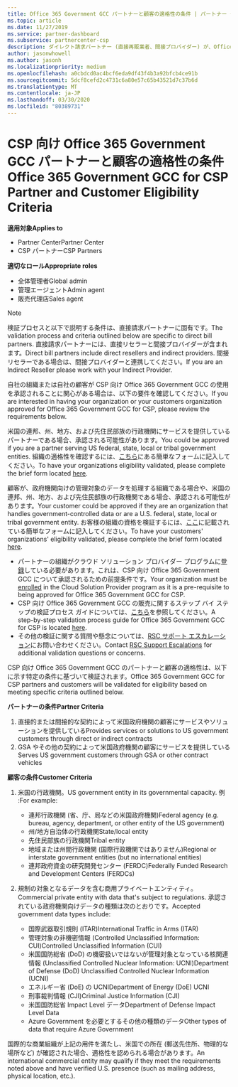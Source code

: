 ```yaml
---
title: Office 365 Government GCC パートナーと顧客の適格性の条件 | パートナー センター
ms.topic: article
ms.date: 11/27/2019
ms.service: partner-dashboard
ms.subservice: partnercenter-csp
description: ダイレクト請求パートナー (直接再販業者、間接プロバイダー) が、Office 365 Government 用の CSP 用の GCC 用のパートナーと顧客を検証する手順について説明します。
author: jasonwhowell
ms.author: jasonh
ms.localizationpriority: medium
ms.openlocfilehash: a0cbdcd0ac4bcf6eda9df43f4b3a92bfcb4ce91b
ms.sourcegitcommit: 5dcf8cefd2c4731c6a80e57c65b43521d7c37b6d
ms.translationtype: MT
ms.contentlocale: ja-JP
ms.lasthandoff: 03/30/2020
ms.locfileid: "80389731"
---
```

# <a name="office-365-government-gcc-for-csp-partner-and-customer-eligibility-criteria"></a><span data-ttu-id="f7b22-103">CSP 向け Office 365 Government GCC パートナーと顧客の適格性の条件</span><span class="sxs-lookup"><span data-stu-id="f7b22-103">Office 365 Government GCC for CSP Partner and Customer Eligibility Criteria</span></span>

<span data-ttu-id="f7b22-104">**適用対象**</span><span class="sxs-lookup"><span data-stu-id="f7b22-104">**Applies to**</span></span>

-  <span data-ttu-id="f7b22-105">Partner Center</span><span class="sxs-lookup"><span data-stu-id="f7b22-105">Partner Center</span></span>
-  <span data-ttu-id="f7b22-106">CSP パートナー</span><span class="sxs-lookup"><span data-stu-id="f7b22-106">CSP Partners</span></span>

<span data-ttu-id="f7b22-107">**適切なロール**</span><span class="sxs-lookup"><span data-stu-id="f7b22-107">**Appropriate roles**</span></span>

- <span data-ttu-id="f7b22-108">全体管理者</span><span class="sxs-lookup"><span data-stu-id="f7b22-108">Global admin</span></span>
- <span data-ttu-id="f7b22-109">管理エージェント</span><span class="sxs-lookup"><span data-stu-id="f7b22-109">Admin agent</span></span>
- <span data-ttu-id="f7b22-110">販売代理店</span><span class="sxs-lookup"><span data-stu-id="f7b22-110">Sales agent</span></span>

>[!NOTE]
><span data-ttu-id="f7b22-111">検証プロセスと以下で説明する条件は、直接請求パートナーに固有です。</span><span class="sxs-lookup"><span data-stu-id="f7b22-111">The validation process and criteria outlined below are specific to direct bill partners.</span></span> <span data-ttu-id="f7b22-112">直接請求パートナーには、直接リセラーと間接プロバイダーが含まれます。</span><span class="sxs-lookup"><span data-stu-id="f7b22-112">Direct bill partners include direct resellers and indirect providers.</span></span>  <span data-ttu-id="f7b22-113">間接リセラーである場合は、間接プロバイダーと連携してください。</span><span class="sxs-lookup"><span data-stu-id="f7b22-113">If you are an Indirect Reseller please work with your Indirect Provider.</span></span>

<span data-ttu-id="f7b22-114">自社の組織または自社の顧客が CSP 向け Office 365 Government GCC の使用を承認されることに関心がある場合は、以下の要件を確認してください。</span><span class="sxs-lookup"><span data-stu-id="f7b22-114">If you are interested in having your organization or your customers organization approved for Office 365 Government GCC for CSP, please review the requirements below.</span></span>

<span data-ttu-id="f7b22-115">米国の連邦、州、地方、および先住民部族の行政機関にサービスを提供しているパートナーである場合、承認される可能性があります。</span><span class="sxs-lookup"><span data-stu-id="f7b22-115">You could be approved if you are a partner serving US federal, state, local or tribal government entities.</span></span> <span data-ttu-id="f7b22-116">組織の適格性を確認するには、[こちら](https://products.office.com/government/eligibility-validation?ReqType=CSPPartner)にある簡単なフォームに記入してください。</span><span class="sxs-lookup"><span data-stu-id="f7b22-116">To have your organizations eligibility validated, please complete the brief form located [here](https://products.office.com/government/eligibility-validation?ReqType=CSPPartner).</span></span>

<span data-ttu-id="f7b22-117">顧客が、政府機関向けの管理対象のデータを処理する組織である場合や、米国の連邦、州、地方、および先住民部族の行政機関である場合、承認される可能性があります。</span><span class="sxs-lookup"><span data-stu-id="f7b22-117">Your customer could be approved if they are an organization that handles government-controlled data or are a U.S. federal, state, local or tribal government entity.</span></span> <span data-ttu-id="f7b22-118">お客様の組織の資格を検証するには、[ここ](https://products.office.com/government/eligibility-validation?ReqType=CSPCustomer)に記載されている簡単なフォームに記入してください。</span><span class="sxs-lookup"><span data-stu-id="f7b22-118">To have your customers' organizations' eligibility validated, please complete the brief form located [here](https://products.office.com/government/eligibility-validation?ReqType=CSPCustomer).</span></span> 

-   <span data-ttu-id="f7b22-119">パートナーの組織がクラウド ソリューション プロバイダー プログラムに[登録](https://partnercenter.microsoft.com/partner/cloud-solution-provider)している必要があります。これは、CSP 向け Office 365 Government GCC について承認されるための前提条件です。</span><span class="sxs-lookup"><span data-stu-id="f7b22-119">Your organization must be [enrolled](https://partnercenter.microsoft.com/partner/cloud-solution-provider) in the Cloud Solution Provider program as it is a pre-requisite to being approved for Office 365 Government GCC for CSP.</span></span>
-   <span data-ttu-id="f7b22-120">CSP 向け Office 365 Government GCC の販売に関するステップ バイ ステップの検証プロセス ガイドについては、[こちら](https://go.microsoft.com/fwlink/?linkid=2007323)を参照してください。</span><span class="sxs-lookup"><span data-stu-id="f7b22-120">A step-by-step validation process guide for Office 365 Government GCC for CSP is located [here](https://go.microsoft.com/fwlink/?linkid=2007323).</span></span>
-   <span data-ttu-id="f7b22-121">その他の検証に関する質問や懸念については、[RSC サポート エスカレーション](mailto:usgcce@microsoft.com)にお問い合わせください。</span><span class="sxs-lookup"><span data-stu-id="f7b22-121">Contact [RSC Support Escalations](mailto:usgcce@microsoft.com) for additional validation questions or concerns.</span></span>

<span data-ttu-id="f7b22-122">CSP 向け Office 365 Government GCC のパートナーと顧客の適格性は、以下に示す特定の条件に基づいて検証されます。</span><span class="sxs-lookup"><span data-stu-id="f7b22-122">Office 365 Government GCC for CSP partners and customers will be validated for eligibility based on meeting specific criteria outlined below.</span></span>

<span data-ttu-id="f7b22-123">**パートナーの条件**</span><span class="sxs-lookup"><span data-stu-id="f7b22-123">**Partner Criteria**</span></span>
1.  <span data-ttu-id="f7b22-124">直接的または間接的な契約によって米国政府機関の顧客にサービスやソリューションを提供している</span><span class="sxs-lookup"><span data-stu-id="f7b22-124">Provides services or solutions to US government customers through direct or indirect contracts</span></span>
2.  <span data-ttu-id="f7b22-125">GSA やその他の契約によって米国政府機関の顧客にサービスを提供している</span><span class="sxs-lookup"><span data-stu-id="f7b22-125">Serves US government customers through GSA or other contract vehicles</span></span>

<span data-ttu-id="f7b22-126">**顧客の条件**</span><span class="sxs-lookup"><span data-stu-id="f7b22-126">**Customer Criteria**</span></span>
1.  <span data-ttu-id="f7b22-127">米国の行政機関。</span><span class="sxs-lookup"><span data-stu-id="f7b22-127">US government entity in its governmental capacity.</span></span> <span data-ttu-id="f7b22-128">例 :</span><span class="sxs-lookup"><span data-stu-id="f7b22-128">For example:</span></span>
 
    -  <span data-ttu-id="f7b22-129">連邦行政機関 (省、庁、局などの米国政府機関)</span><span class="sxs-lookup"><span data-stu-id="f7b22-129">Federal agency (e.g. bureau, agency, department, or other entity of the US government)</span></span>
    -   <span data-ttu-id="f7b22-130">州/地方自治体の行政機関</span><span class="sxs-lookup"><span data-stu-id="f7b22-130">State/local entity</span></span> 
    -   <span data-ttu-id="f7b22-131">先住民部族の行政機関</span><span class="sxs-lookup"><span data-stu-id="f7b22-131">Tribal entity</span></span>
    -   <span data-ttu-id="f7b22-132">地域または州間行政機関 (国際行政機関ではありません)</span><span class="sxs-lookup"><span data-stu-id="f7b22-132">Regional or interstate government entities (but no international entities)</span></span>
    -   <span data-ttu-id="f7b22-133">連邦政府資金の研究開発センター (FERDC)</span><span class="sxs-lookup"><span data-stu-id="f7b22-133">Federally Funded Research and Development Centers (FERDCs)</span></span>

2.  <span data-ttu-id="f7b22-134">規制の対象となるデータを含む商用プライベートエンティティ。</span><span class="sxs-lookup"><span data-stu-id="f7b22-134">Commercial private entity with data that's subject to regulations.</span></span> <span data-ttu-id="f7b22-135">承認されている政府機関向けデータの種類は次のとおりです。</span><span class="sxs-lookup"><span data-stu-id="f7b22-135">Accepted government data types include:</span></span> 
    -   <span data-ttu-id="f7b22-136">国際武器取引規則 (ITAR)</span><span class="sxs-lookup"><span data-stu-id="f7b22-136">International Traffic in Arms (ITAR)</span></span>
    -   <span data-ttu-id="f7b22-137">管理対象の非機密情報 (Controlled Unclassified Information: CUI)</span><span class="sxs-lookup"><span data-stu-id="f7b22-137">Controlled Unclassified Information (CUI)</span></span>
    -   <span data-ttu-id="f7b22-138">米国国防総省 (DoD) の機密扱いではないが管理対象となっている核関連情報 (Unclassified Controlled Nuclear Information: UCNI)</span><span class="sxs-lookup"><span data-stu-id="f7b22-138">Department of Defense (DoD) Unclassified Controlled Nuclear Information (UCNI)</span></span>
    -   <span data-ttu-id="f7b22-139">エネルギー省 (DoE) の UCNI</span><span class="sxs-lookup"><span data-stu-id="f7b22-139">Department of Energy (DoE) UCNI</span></span>
    -   <span data-ttu-id="f7b22-140">刑事裁判情報 (CJI)</span><span class="sxs-lookup"><span data-stu-id="f7b22-140">Criminal Justice Information (CJI)</span></span>
    -   <span data-ttu-id="f7b22-141">米国国防総省 Impact Level データ</span><span class="sxs-lookup"><span data-stu-id="f7b22-141">Department of Defense Impact Level Data</span></span>
    -   <span data-ttu-id="f7b22-142">Azure Government を必要とするその他の種類のデータ</span><span class="sxs-lookup"><span data-stu-id="f7b22-142">Other types of data that require Azure Government</span></span>

<span data-ttu-id="f7b22-143">国際的な商業組織が上記の用件を満たし、米国での所在 (郵送先住所、物理的な場所など) が確認された場合、適格性を認められる場合があります。</span><span class="sxs-lookup"><span data-stu-id="f7b22-143">An international commercial entity may qualify if they meet the requirements noted above and have verified U.S. presence (such as mailing address, physical location, etc.).</span></span>

